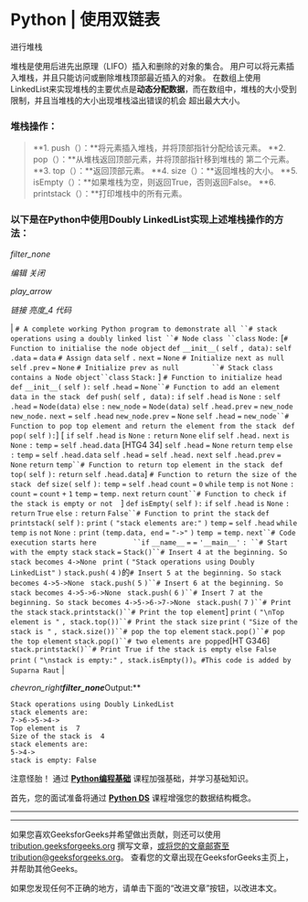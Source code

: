# Python | 使用双链表

进行堆栈

堆栈是使用后进先出原理（LIFO）插入和删除的对象的集合。 用户可以将元素插入堆栈，并且只能访问或删除堆栈顶部最近插入的对象。 在数组上使用LinkedList来实现堆栈的主要优点是**动态分配数据**，而在数组中，堆栈的大小受到限制，并且当堆栈的大小出现堆栈溢出错误的机会 超出最大大小。

### 堆栈操作：

> **1\. push（）：**将元素插入堆栈，并将顶部指针分配给该元素。
> **2\. pop（）：**从堆栈返回顶部元素，并将顶部指针移到堆栈的
> 第二个元素。
> **3\. top（）：**返回顶部元素。
> **4\. size（）：**返回堆栈的大小。
> **5\. isEmpty（）：**如果堆栈为空，则返回True，否则返回False。
> **6\. printstack（）：**打印堆栈中的所有元素。

### 以下是在Python中使用Doubly LinkedList实现上述堆栈操作的方法：

*filter_none*

*编辑*
*关闭*

*play_arrow*

*链接*
*亮度_4*
*代码*

| `# A complete working Python program to demonstrate all ``# stack operations using a doubly linked list ``# Node class ``class` `Node:` [`# Function to initialise the node object` `def` `__init__(` `self` `, data):` `self` `.data` `=` `data` `# Assign data` `self` `.` `next` `=` `None` `# Initialize next as null` `self` `.prev` `=` `None` `# Initialize prev as null        ``# Stack class contains a Node object``class` `Stack:` ] `# Function to initialize head ` `def` `__init__(` `self` `):` `self` `.head` `=` `None``# Function to add an element data in the stack ` `def` `push(` `self` `, data):` `if` `self` `.head` `is` `None` `:` `self` `.head` `=` `Node(data)` `else` `:` `new_node` `=` `Node(data)` `self` `.head.prev` `=` `new_node` `new_node.` `next` `=` `self` `.head` `new_node.prev` `=` `None` `self` `.head` `=` `new_node``# Function to pop top element and return the element from the stack ` `def` `pop(` `self` `):`] [ `if` `self` `.head` `is` `None` `:` `return` `None` `elif` `self` `.head.` `next` `is` `None` `:` `temp` `=` `self` `.head.data` [HTG4 34] `self` `.head` `=` `None` `return` `temp` `else` `:` `temp` `=` `self` `.head.data` `self` `.head` `=` `self` `.head.` `next` `self` `.head.prev` `=` `None` `return` `temp``# Function to return top element in the stack ` `def` `top(` `self` `):` `return` `self` `.head.data`] `# Function to return the size of the stack ` `def` `size(` `self` `):` `temp` `=` `self` `.head` `count` `=` `0` `while` `temp` `is` `not` `None` `:` `count` `=` `count` `+` `1` `temp` `=` `temp.` `next` `return` `count``# Function to check if the stack is empty or not  `] `def` `isEmpty(` `self` `):` `if` `self` `.head` `is` `None` `:` `return` `True` `else` `:` `return` `False``# Function to print the stack` `def` `printstack(` `self` `):` `print` `(` `"stack elements are:"` `)` `temp` `=` `self` `.head` `while` `temp` `is` `not` `None` `:` `print` `(temp.data, end` `=` `"->"` `)` `temp` ​​ `=` `temp.` `next``# Code execution starts here         ``if` `__name__` `=` `=` `'__main__'` `: ``# Start with the empty stack` `stack` `=` `Stack()``# Insert 4 at the beginning. So stack becomes 4->None ` `print` `(` `"Stack operations using Doubly LinkedList"` `)` `stack.push(` `4` `)`的`# Insert 5 at the beginning. So stack becomes 4->5->None ` `stack.push(` `5` `)``# Insert 6 at the beginning. So stack becomes 4->5->6->None ` `stack.push(` `6` `)``# Insert 7 at the beginning. So stack becomes 4->5->6->7->None ` `stack.push(` `7` `)``# Print the stack` `stack.printstack()``# Print the top element`]  `print` `(` `"\nTop element is "` `, stack.top())``# Print the stack size` `print` `(` `"Size of the stack is "` `, stack.size())``# pop the top element` `stack.pop()``# pop the top element` `stack.pop()``# two elements are popped`[HT G346] `stack.printstack()``# Print True if the stack is empty else False` `print` `(` `"\nstack is empty:"` `, stack.isEmpty())`。`#This code is added by Suparna Raut` |

*chevron_right**filter_none***Output:**

```
Stack operations using Doubly LinkedList
stack elements are:
7->6->5->4->
Top element is  7
Size of the stack is  4
stack elements are:
5->4->
stack is empty: False

```

注意怪胎！ 通过 [**Python编程基础**](https://practice.geeksforgeeks.org/courses/Python-Foundation?utm_source=geeksforgeeks&utm_medium=article&utm_campaign=GFG_Article_Bottom_Python_Foundation) 课程加强基础，并学习基础知识。

首先，您的面试准备将通过 [**Python DS**](https://practice.geeksforgeeks.org/courses/Data-Structures-With-Python?utm_source=geeksforgeeks&utm_medium=article&utm_campaign=GFG_Article_Bottom_Python_DS) 课程增强您的数据结构概念。

* * *

* * *

如果您喜欢GeeksforGeeks并希望做出贡献，则还可以使用 [tribution.geeksforgeeks.org](https://contribute.geeksforgeeks.org/) 撰写文章，或将您的文章邮寄至tribution@geeksforgeeks.org。 查看您的文章出现在GeeksforGeeks主页上，并帮助其他Geeks。

如果您发现任何不正确的地方，请单击下面的“改进文章”按钮，以改进本文。
